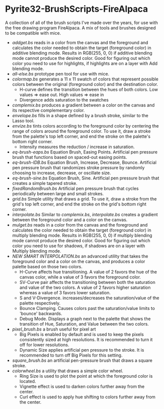 # Pyrite32-BrushScripts-FireAlpaca
A collection of all of the brush scripts I've made over the years, for use with the free drawing program FireAlpaca. A mix of tools and brushes designed to be compatible with mice.

+ *addget.bs* reads in a color from the canvas and the foreground and calculates the color needed to obtain the target (foreground color) in additive blending mode. Results in RGB(255, 0, 0) if additive blending mode cannot produce the desired color.
Good for figuring out which color you need to use for highlights, if highlights are on a layer with Add blending mode.
+ *all-else.bs* prototype pen tool for use with mice.
+ *colormap.bs* generates a 11 x 11 swatch of colors that represent possible colors between the original (foreground color) and the destination color.
    * H-curve defines the transition between the hues of both colors. Low values => ease out. High values => ease in
    * Divergence adds saturation to the swatches
+ *complemix.bs* produces a gradient between a color on the canvas and its respective complementary color.
+ *envelope.bs* fills in a shape defined by a brush stroke, similar to the Lasso tool.
+ *envize.bs* tints colors according to the foreground color by centering the range of colors around the foreground color. To use it, draw a stroke from the palette's top left corner, and end the stroke on the palette's bottom right corner.
    * Intensity measures the reduction / increase in saturation.
+ *eq-brush-eaps.bs* Equation Brush, Easing Points. Artificial pen pressure brush that functions based on spaced-out easing points. 
+ *eq-brush-IDB.bs* Equation Brush, Increase, Decrease, Bounce. Artificial pen pressure brush that randomizes stroke pressure by randomly choosing to increase, decrease, or oscillate size.
+ *eq-brush-sine.bs* Equation Brush, Sine. Artificial pen pressure brush that creates a simple tapered stroke.
+ *fixedRandomBrush.bs* Artificial pen pressure brush that cycles periodically between large and small strokes.
+ *grid.bs* Simple utility that draws a grid. To use it, draw a stroke from the grid's top left corner, and end the stroke on the grid's bottom right corner.
+ *interpolate.bs* Similar to *complemix.bs*, *interpolate.bs* creates a gradient between the foreground color and a color on the canvas.
+ *mulget.bs* reads in a color from the canvas and the foreground and calculates the color needed to obtain the target (foreground color) in multiply blending mode. Results in RGB(255, 0, 0) if multiply blending mode cannot produce the desired color. Good for figuring out which color you need to use for shadows, if shadows are on a layer with Multiply blending mode.
+ *NEW SMART INTERPOLATION.bs* an advanced utility that takes the foreground color and a color on the canvas, and produces a color palette based on those two colors.
    * H-Curve affects hue transitioning. A value of 2 favors the hue of the canvas color, while a value of 3 favors the foreground color.
    * SV-Curve pair affects the transitioning between both the saturation and value of the two colors. A value of 2 favors higher saturation whereas a value of 3 favors lower saturation.
    * S and V-Divergence. increases/decreases the saturation/value of the palette respectively.
    * Bounce Clamping. Causes colors past the saturation/value limits to 'bounce' backwards.
    * Debug Mode. Displays a graph next to the palette that shows the transition of Hue, Saturation, and Value between the two colors.
+ *pixel_brush.bs* a brush useful for pixel art
    * Big Pixels is enabled by default and is used to keep the pixels consistently sized at high resolutions. It is recommended to turn it off for lower resolutions.
    * Dynamic Size applies artificial pen pressure to the stroke. It is recommended to turn off Big Pixels for this setting.
+ *square_brush.bs* an artificial pen-pressure brush that draws a square stroke.
+ *colorwheel.bs* a utility that draws a simple color wheel.
    * Ring Size is used to plot the point at which the foreground color is located.
    * Vignette effect is used to darken colors further away from the center.
    * Curl effect is used to apply hue shifting to colors further away from the center.
